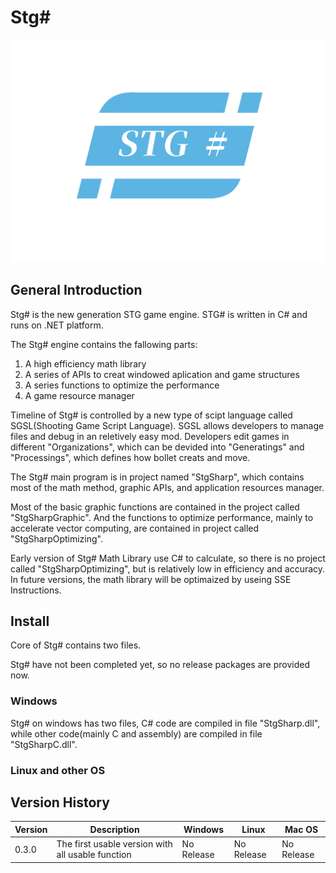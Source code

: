 # Stg# #

![Stg#Logo](https://github.com/Nitload-NSI/STG_Sharp/blob/main/STG%23LOGO.png "Stg#LOGO")


## General Introduction ##

Stg# is the new generation STG game engine. STG# is written in C# and runs on .NET platform.

The Stg# engine contains the fallowing parts:

1. A high efficiency math library
2. A series of APIs to creat windowed aplication and game structures
3. A series functions to optimize the performance
4. A game resource manager

Timeline of Stg# is controlled by a new type of scipt language called SGSL(Shooting Game Script Language). SGSL allows developers to manage files and debug in an reletively easy mod. Developers edit games in different "Organizations", which can be devided into "Generatings" and "Processings", which defines how bollet creats and move.

The Stg# main program is in project named "StgSharp", which contains most of the math method, graphic APIs, and application resources manager.

Most of the basic graphic functions are contained in the project called "StgSharpGraphic". And the functions to optimize performance, mainly to accelerate vector computing, are contained in project called "StgSharpOptimizing".

Early version of Stg# Math Library use C# to calculate, so there is no project called "StgSharpOptimizing", but is relatively low in efficiency and accuracy. In future versions, the math library will be optimaized by useing SSE Instructions.

## Install ##

Core of Stg# contains two files. 

Stg# have not been completed yet, so no release packages are provided now.

### Windows ###
Stg# on windows has two files, C# code are compiled in file "StgSharp.dll", while other code(mainly C and assembly) are compiled in file "StgSharpC.dll".

### Linux and other OS ###


## Version History

| Version | Description                                       | Windows    | Linux      | Mac OS     |
|---------|---------------------------------------------------|------------|------------|------------|
| 0.3.0   | The first usable version with all usable function | No Release | No Release | No Release |




